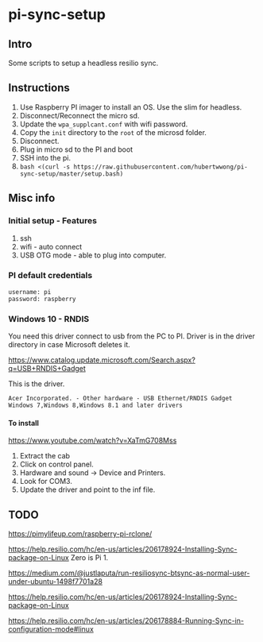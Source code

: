 # pi-sync-setup

## Intro

Some scripts to setup a headless resilio sync.

## Instructions

1. Use Raspberry PI imager to install an OS. Use the slim for headless.
2. Disconnect/Reconnect the micro sd.
3. Update the `wpa_supplcant.conf` with wifi password.
4. Copy the `init` directory to the `root` of the microsd folder.
5. Disconnect.
5. Plug in micro sd to the PI and boot
6. SSH into the pi.
7. `bash <(curl -s https://raw.githubusercontent.com/hubertwwong/pi-sync-setup/master/setup.bash)`

## Misc info

### Initial setup - Features

1. ssh
2. wifi - auto connect
3. USB OTG mode - able to plug into computer.

### PI default credentials

```
username: pi
password: raspberry
```

### Windows 10 - RNDIS

You need this driver connect to usb from the PC to PI. Driver is in the driver directory in case Microsoft deletes it.

https://www.catalog.update.microsoft.com/Search.aspx?q=USB+RNDIS+Gadget

This is the driver.
```
Acer Incorporated. - Other hardware - USB Ethernet/RNDIS Gadget	Windows 7,Windows 8,Windows 8.1 and later drivers
```

#### To install

https://www.youtube.com/watch?v=XaTmG708Mss

1. Extract the cab
2. Click on control panel.
3. Hardware and sound -> Device and Printers.
4. Look for COM3.
5. Update the driver and point to the inf file. 


## TODO

https://pimylifeup.com/raspberry-pi-rclone/

https://help.resilio.com/hc/en-us/articles/206178924-Installing-Sync-package-on-Linux
Zero is Pi 1.

https://medium.com/@justlaputa/run-resiliosync-btsync-as-normal-user-under-ubuntu-1498f7701a28

https://help.resilio.com/hc/en-us/articles/206178924-Installing-Sync-package-on-Linux

https://help.resilio.com/hc/en-us/articles/206178884-Running-Sync-in-configuration-mode#linux
